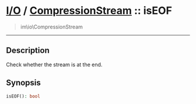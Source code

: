 # [I/O](io.md) / [CompressionStream](io-CompressionStream.md) :: isEOF
 > im\io\CompressionStream
____

## Description
Check whether the stream is at the end.

## Synopsis
```php
isEOF(): bool
```

